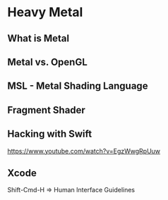 # Heavy Metal

## What is Metal

## Metal vs. OpenGL

## MSL - Metal Shading Language

## Fragment Shader

## Hacking with Swift

https://www.youtube.com/watch?v=EgzWwgRpUuw

## Xcode

Shift-Cmd-H => Human Interface Guidelines

